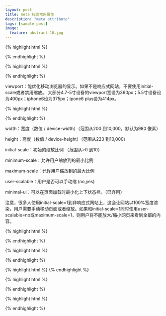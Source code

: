 ```yaml
---
layout: post
title: meta 标签常用属性
description: "meta attribute"
tags: [sample post]
image:
  feature: abstract-10.jpg
---
```




{% highlight html %}
<!-- 页面重定向和刷新：content内的数字代表时间（秒），既多少时间后刷新。如果加url,则会重定向到指定网页（搜索引擎能够自动检测，也很容易被引擎视作误导而受到惩罚）。 -->
<meta http-equiv="refresh" content="0;url=" />
{% endhighlight %}


{% highlight html %}
<!-- 忽略数字自动识别为电话号码 -->
<meta content="telephone=no" name="format-detection" /> 
<!-- 忽略识别邮箱 -->
<meta content="email=no" name="format-detection" />
{% endhighlight %}

<!--more-->

viewport：能优化移动浏览器的显示。如果不是响应式网站，不要使用initial-scale或者禁用缩放。
大部分4.7-5寸设备的viewport宽设为360px；5.5寸设备设为400px；iphone6设为375px；ipone6 plus设为414px。

{% highlight html %}
<meta name="viewport" content="width=device-width, initial-scale=1.0,maximum-scale=1.0, user-scalable=no"/>
<!-- `width=device-width` 会导致 iPhone 5 添加到主屏后以 WebApp 全屏模式打开页面时出现黑边  -->
{% endhighlight %}


width：宽度（数值 / device-width）（范围从200 到10,000，默认为980 像素）  

height：高度（数值 / device-height）（范围从223 到10,000）  

initial-scale：初始的缩放比例 （范围从>0 到10）  

minimum-scale：允许用户缩放到的最小比例   

maximum-scale：允许用户缩放到的最大比例   

user-scalable：用户是否可以手动缩 (no,yes)  

minimal-ui：可以在页面加载时最小化上下状态栏。（已弃用）  

注意，很多人使用initial-scale=1到非响应式网站上，这会让网站以100%宽度渲染，用户需要手动移动页面或者缩放。如果和initial-scale=1同时使用user-scalable=no或maximum-scale=1，则用户将不能放大/缩小网页来看到全部的内容。


{% highlight html %}
<!-- 添加到主屏后的标题 -->
<meta name="apple-mobile-web-app-title" content="标题">
{% endhighlight %}

{% highlight html %}
<!-- 隐藏状态栏/设置状态栏颜色：只有在开启WebApp全屏模式时才生效。content的值为default | black | black-translucent 。
 -->
<meta name="apple-mobile-web-app-status-bar-style" content="black-translucent" />
{% endhighlight %}


{% highlight html %}
<meta name="apple-mobile-web-app-capable" content="yes" /> <!-- 启用 WebApp 全屏模式 -->
{% endhighlight %}




{% highlight html %}
<!-- Windows 8 -->
<meta name="msapplication-TileColor" content="#000"/> <!-- Windows 8 磁贴颜色 -->
<meta name="msapplication-TileImage" content="icon.png"/> <!-- Windows 8 磁贴图标 -->
{% endhighlight %}


{% highlight html %}
<!-- 针对手持设备优化，主要是针对一些老的不识别viewport的浏览器，比如黑莓 -->
<meta name="HandheldFriendly" content="true">
<!-- 微软的老式浏览器 -->
<meta name="MobileOptimized" content="320">
<!-- uc强制竖屏 -->
<meta name="screen-orientation" content="portrait">
<!-- QQ强制竖屏 -->
<meta name="x5-orientation" content="portrait">
<!-- UC强制全屏 -->
<meta name="full-screen" content="yes">
<!-- QQ强制全屏 -->
<meta name="x5-fullscreen" content="true">
<!-- UC应用模式 -->
<meta name="browsermode" content="application">
<!-- QQ应用模式 -->
<meta name="x5-page-mode" content="app">
<!-- windows phone 点击无高光 -->
<meta name="msapplication-tap-highlight" content="no">
{% endhighlight %}
